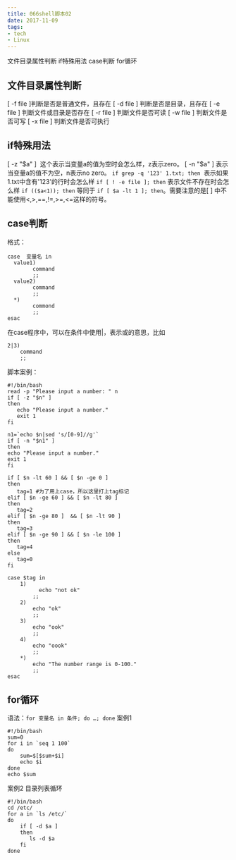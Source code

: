 ```yaml
---
title: 066shell脚本02
date: 2017-11-09
tags:
- tech
- Linux
---
```


文件目录属性判断
if特殊用法
case判断
for循环

<!--more-->

## 文件目录属性判断
[ -f file ]判断是否是普通文件，且存在
[ -d file ] 判断是否是目录，且存在
[ -e file ] 判断文件或目录是否存在
[ -r file ] 判断文件是否可读
[ -w file ] 判断文件是否可写
[ -x file ] 判断文件是否可执行

## if特殊用法
[ -z "$a" ]  这个表示当变量a的值为空时会怎么样，z表示zero。
[ -n "$a" ] 表示当变量a的值不为空，n表示no zero。
`if grep -q '123' 1.txt; then`  表示如果1.txt中含有'123'的行时会怎么样
`if [ ! -e file ]; then` 表示文件不存在时会怎么样
`if (($a<1)); then` 等同于 `if [ $a -lt 1 ]; then`。需要注意的是[ ] 中不能使用<,>,==,!=,>=,<=这样的符号。

## case判断
格式：
```
case  变量名 in 
  value1)
        command
        ;;
  value2)
        command
        ;;
  *)
        commond
        ;;
esac
```
在case程序中，可以在条件中使用|，表示或的意思，比如
```
2|3) 
    command
    ;;
```

脚本案例：
```
#!/bin/bash
read -p "Please input a number: " n
if [ -z "$n" ]
then
   echo "Please input a number."
   exit 1
fi

n1=`echo $n|sed 's/[0-9]//g'`
if [ -n "$n1" ]
then
echo "Please input a number."
exit 1
fi

if [ $n -lt 60 ] && [ $n -ge 0 ]
then
   tag=1 #为了用上case，所以这里打上tag标记
elif [ $n -ge 60 ] && [ $n -lt 80 ]
then
   tag=2
elif [ $n -ge 80 ]  && [ $n -lt 90 ]
then
   tag=3
elif [ $n -ge 90 ] && [ $n -le 100 ]
then
   tag=4
else
   tag=0
fi

case $tag in
    1)
	      echo "not ok"
        ;;
    2)
        echo "ok"
        ;;
    3)
        echo "ook"
        ;;
    4)
        echo "oook"
        ;;
    *)
        echo "The number range is 0-100."
        ;;
esac
```

## for循环
语法：`for 变量名 in 条件; do …; done`
案例1
```
#!/bin/bash
sum=0
for i in `seq 1 100`
do
    sum=$[$sum+$i]
    echo $i
done
echo $sum
```

案例2
目录列表循环
```
#!/bin/bash
cd /etc/
for a in `ls /etc/`
do
    if [ -d $a ]
    then
       ls -d $a
    fi
done
```
